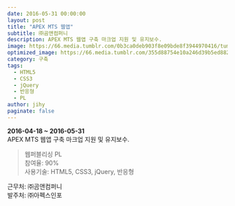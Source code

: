 ```yaml
---
date: 2016-05-31 00:00:00
layout: post
title: "APEX MTS 웹앱"
subtitle: ㈜곰앤컴퍼니
description: APEX MTS 웹앱 구축 마크업 지원 및 유지보수.
image: https://66.media.tumblr.com/0b3ca0deb903f8e09bde8f3944970416/tumblr_p3t91tPzPh1x3wc1uo1_1280.png
optimized_image: https://66.media.tumblr.com/355d88754e10a246d39b5ed88247fc97/70d1d28063ffc5ba-62/s640x960/2e36a9b2957bb5d0ff4f17a0e0299465c8fa7048.jpg
category: 구축
tags:
  - HTML5
  - CSS3
  - jQuery
  - 반응형
  - PL
author: jihy
paginate: false
---
```


**2016-04-18 ~ 2016-05-31** <br>
APEX MTS 웹앱 구축 마크업 지원 및 유지보수.

> 웹퍼블리싱 PL <br>
참여율: 90% <br>
사용기술: HTML5, CSS3, jQuery, 반응형

근무처: ㈜곰앤컴퍼니<br>
발주처: ㈜아펙스인포